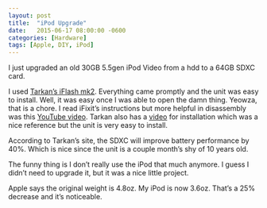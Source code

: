 ```yaml
---
layout: post
title:  "iPod Upgrade"
date:   2015-06-17 08:00:00 -0600
categories: [Hardware]
tags: [Apple, DIY, iPod]
---
```


I just upgraded an old 30GB 5.5gen iPod Video from a hdd to a 64GB SDXC card.

I used [Tarkan’s iFlash mk2](https://www.iflash.xyz/store/). Everything came promptly and the unit was easy to install. Well, it was easy once I was able to open the damn thing. Yeowza, that is a chore. I read iFixit’s instructions but more helpful in disassembly was this [YouTube video](https://www.youtube.com/watch?v=kmq4c-PP3Pk). Tarkan also has a [video](https://www.youtube.com/watch?v=HPx7q_5uLyI) for installation which was a nice reference but the unit is very easy to install.

According to Tarkan’s site, the SDXC will improve battery performance by 40%. Which is nice since the unit is a couple month’s shy of 10 years old.

The funny thing is I don’t really use the iPod that much anymore. I guess I didn’t need to upgrade it, but it was a nice little project.

Apple says the original weight is 4.8oz. My iPod is now 3.6oz. That’s a 25% decrease and it’s noticeable.

